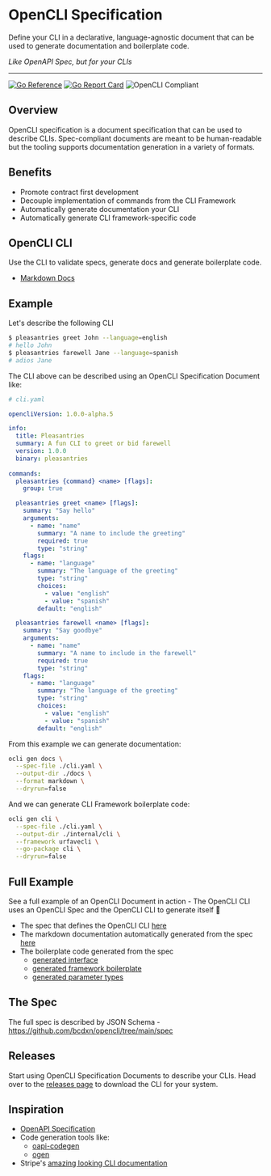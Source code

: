 # OpenCLI Specification

Define your CLI in a declarative, language-agnostic document that can be used to generate documentation and boilerplate code.

_Like OpenAPI Spec, but for your CLIs_

---

[![Go Reference](https://pkg.go.dev/badge/github.com/bcdxn/opencli.svg)](https://pkg.go.dev/github.com/bcdxn/opencli)
[![Go Report Card](https://goreportcard.com/badge/github.com/bcdxn/opencli)](https://goreportcard.com/report/github.com/bcdxn/opencli)
![OpenCLI Compliant](https://img.shields.io/badge/OpenCLI_Spec-Compliant-brightgreen?link=https%3A%2F%2Fgithub.com%2Fbcdxn%2Fopencli)

## Overview

OpenCLI specification is a document specification that can be used to describe CLIs. Spec-compliant documents are meant to be human-readable but the tooling supports documentation generation in a variety of formats.

## Benefits

- Promote contract first development
- Decouple implementation of commands from the CLI Framework
- Automatically generate documentation your CLI
- Automatically generate CLI framework-specific code

## OpenCLI CLI

Use the CLI to validate specs, generate docs and generate boilerplate code.

- [Markdown Docs](https://github.com/bcdxn/opencli/blob/main/docs/docs.gen.md)

## Example

Let's describe the following CLI

```sh
$ pleasantries greet John --language=english
# hello John
$ pleasantries farewell Jane --language=spanish
# adios Jane
```

The CLI above can be described using an OpenCLI Specification Document like:

```yaml
# cli.yaml

opencliVersion: 1.0.0-alpha.5

info:
  title: Pleasantries
  summary: A fun CLI to greet or bid farewell
  version: 1.0.0
  binary: pleasantries
      
commands:
  pleasantries {command} <name> [flags]:
    group: true

  pleasantries greet <name> [flags]:
    summary: "Say hello"
    arguments:
      - name: "name"
        summary: "A name to include the greeting"
        required: true
        type: "string"
    flags:
      - name: "language"
        summary: "The language of the greeting"
        type: "string"
        choices:
          - value: "english"
          - value: "spanish"
        default: "english"

  pleasantries farewell <name> [flags]:
    summary: "Say goodbye"
    arguments:
      - name: "name"
        summary: "A name to include in the farewell"
        required: true
        type: "string"
    flags:
      - name: "language"
        summary: "The language of the greeting"
        type: "string"
        choices:
          - value: "english"
          - value: "spanish"
        default: "english"
```

From this example we can generate documentation:

```sh
ocli gen docs \
  --spec-file ./cli.yaml \
  --output-dir ./docs \
  --format markdown \
  --dryrun=false
```

And we can generate CLI Framework boilerplate code:

```sh
ocli gen cli \
  --spec-file ./cli.yaml \
  --output-dir ./internal/cli \
  --framework urfavecli \
  --go-package cli \
  --dryrun=false
```

## Full Example

See a full example of an OpenCLI Document in action - The OpenCLI CLI uses an OpenCLI Spec and the OpenCLI CLI to generate itself 🤯

- The spec that defines the OpenCLI CLI [here](https://github.com/bcdxn/opencli/blob/main/internal/cli/cli.ocs.yaml)
- The markdown documentation automatically generated from the spec [here](https://github.com/bcdxn/opencli/blob/main/docs/docs.gen.md)
- The boilerplate code generated from the spec
  - [generated interface](https://github.com/bcdxn/opencli/blob/main/internal/cli/cli_interface.gen.go)
  - [generated framework boilerplate](https://github.com/bcdxn/opencli/blob/main/internal/cli/cli.gen.go)
  - [generated parameter types](https://github.com/bcdxn/opencli/blob/main/internal/cli/cli_params.gen.go)
 
## The Spec

The full spec is described by JSON Schema - https://github.com/bcdxn/opencli/tree/main/spec

## Releases

Start using OpenCLI Specification Documents to describe your CLIs. Head over to the [releases page](https://github.com/bcdxn/opencli/releases) to download the CLI for your system.

## Inspiration

* [OpenAPI Specification](https://swagger.io/specification/)
* Code generation tools like:
  - [oapi-codegen](https://github.com/oapi-codegen/oapi-codegen)
  - [ogen](https://ogen.dev)
* Stripe's [amazing looking CLI documentation](https://docs.stripe.com/cli)
